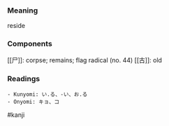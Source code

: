 ### Meaning

reside

### Components

[[尸]]: corpse; remains; flag radical (no. 44) [[古]]: old

### Readings

```
- Kunyomi: い.る、-い、お.る
- Onyomi: キョ、コ
```

#kanji